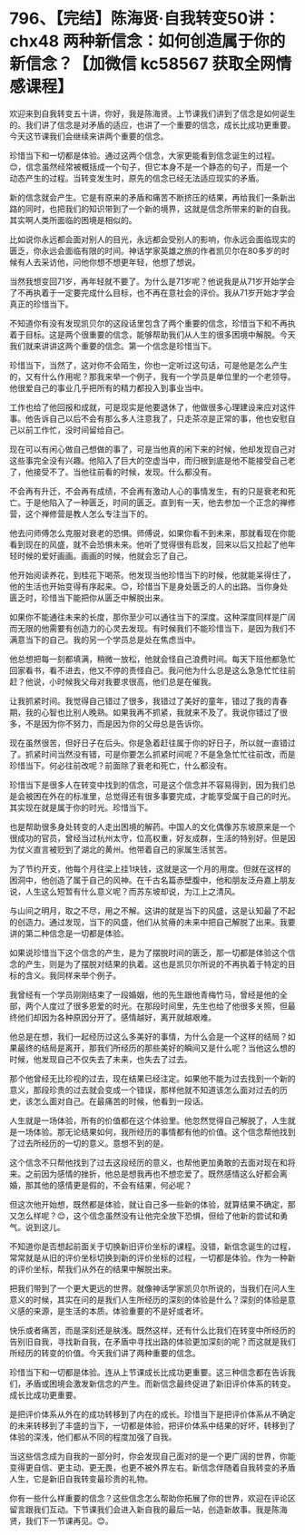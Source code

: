 # 796、【完结】陈海贤·自我转变50讲：chx48 两种新信念：如何创造属于你的新信念？【加微信 kc58567 获取全网情感课程】

欢迎来到自我转变五十讲，你好，我是陈海贤。上节课我们讲到了信念是如何诞生的。我们讲了信念是对矛盾的适应，也讲了一个重要的信念，成长比成功更重要。今天这节课我们会继续来讲两个重要的信念。

珍惜当下和一切都是体验。通过这两个信念，大家更能看到信念诞生的过程。😊，信念虽然经常被概括成一个句子，但它本身不是一个静态的句子，而是一个动态产生的过程。当转变发生时，原先的信念已经无法适应现实的矛盾。

新的信念就会产生。它是有原来的矛盾和痛苦不断挤压的结果，再给我们一条新出路的同时，也把我们的知识带到了一个新的境界，这就是信念所带来的新的自我。其实啊人类所面临的困境是相似的。

比如说你永远都会面对别人的目光，永远都会受别人的影响，你永远会面临现实的匮乏，你永远会面临有限的时间。神话学家英雄之旅的作者凯贝尔在80多岁的时候有人去采访他，问他你想不想更年轻，他想了想说。

当然我想变回71岁，再年轻就不要了。为什么是71岁呢？他说我是从71岁开始学会了不再执着于一定要完成什么目标，也不再在意社会的评价。我从71岁开始才学会真正的珍惜当下。

不知道你有没有发现凯贝尔的这段话里包含了两个重要的信念，珍惜当下和不再执着于目标。这是两个很重要的信念，能够帮助我们从人生的很多困境中解脱。今天我们就来讲讲这两个重要的信念。第一个信念是珍惜当下。

珍惜当下，当然了，这对你不会陌生，你也一定听过这句话，可是他是怎么产生的，又有什么作用呢？那我来举一个例子，我有一个学员是单位里的一个老领导。他很爱自己的事业几乎把所有的精力都投入到事业当中。

工作也给了他回报和成就，可是现实是他要退休了，他做很多心理建设来应对这件事。他告诉自己以后不会有那么多人注意我了，只走茶凉是正常的事，他也安慰自己以前工作忙，没时间留给自己。

现在可以有闲心做自己想做的事了，可是当他真的闲下来的时候，他却发现自己对这些事完全没有兴趣。他陷入了巨大的空虚当中，而归根到底是他不能接受自己老了，他接受不了。当他往前看的时候，发现。什么都没有。

不会再有升迁，不会再有成绩，不会再有激动人心的事情发生，有的只是衰老和死亡。于是他陷入了一种匮乏，时间的匮乏。直到有一天，他去参加一个正念的禅修营，这个禅修营是教人怎么专注当下的。

他去问师傅怎么克服对衰老的恐惧。师傅说，如果你看不到未来，那就看现在你能看到现在的风盛，就不会恐惧未来。他听了觉得很有启发，回来以后又捡起了他年轻时候的爱好画画。画画的时候，他就会忘了自己。

他开始阅读养花，到桂花下喝茶。他发现当他珍惜当下的时候，他就能呆得住了，他的生活也开始变得有序起来。😊，珍惜当下是身处匮乏的人的出路。当你身处匮乏时，珍惜当下能把你从匮乏中解脱出来。

如果你不能通往未来的长度，那你至少可以通往当下的深度。这种深度同样是广阔而无限的他需要有创造力的心灵去发现。有时候我们不能珍惜当下，是因为我们不满意当下的自己。我的另一个学员总是处在焦虑当中。

他总想把每一刻都填满，稍微一放松，他就会怪自己浪费时间。每天下班他都急忙回家看书，看不进去，他又不停的责怪自己。我问他为什么总是这么急急忙忙往前赶？他说，小时候我父母对我要求很高，他们总是在催我。

让我抓紧时间。我觉得自己错过了很多，我错过了美好的童年，错过了我的青春期，我的心智也比别人晚熟。如果我再不抓紧，我就来不及了。我说你错过了很多，不是因为你不努力，而是因为你的父母总是告诉你。

现在虽然很苦，但好日子在后头。你是急着赶往属于你的好日子，所以就一直错过了。抓紧时间当然没有错，可是你要怎么抓紧时间呢？不是急急忙忙往前改，而是珍惜当下。何必往前改呢？前面除了衰老和死亡，什么都没有。

珍惜当下是很多人在转变中找到的信念，可是这个信念并不容易得到，因为我们总是会被困在外在的标准里，总觉得还有很多事要完成，才能享受属于自己的时光。其实现在就是属于你的时光。珍惜当下。

也是帮助很多身处转变的人走出困境的解药。中国人的文化偶像苏东坡原来是一个很成功的官员，曾经当过杭州太守，位高权重，好友成群，生活的特别好。但是因为仗义直言被贬到了湖北的黄州。他带着自己的家属生活贫苦。

为了节约开支，他每个月往梁上挂1块钱，这就是这一个月的用度。但就在这样的困洞中，他创造了属于自己的风神。在千古名篇赤壁腹中，他和朋友泛舟嘉上朋友说，人生这么短暂有什么意义呢？而苏东坡却说，为江上之清风。

与山间之明月，取之不尽，用之不解。这讲的就是当下的风盛，这是认知最了不起的创造力。通过发现，当下的风盛，他们从贫瘠的未来中把自己解脱了出来。我要讲的第二种信念是一切都是体验。

如果说珍惜当下这个信念的产生，是为了摆脱时间的匮乏，那一切都是体验这个信念的产生，则是为了摆脱对结果的执着。这也是凯贝尔所说的不再执着于特定的目标的含义。我同样来举个例子。

我曾经有一个学员刚刚结束了一段婚姻，他的先生跟他青梅竹马，曾经是他的全部，两个人度过了很多恩爱的时光。在那段时间里，先生也给了他很多关照，但最终他们却因为各种原因分开了。感情越好，离开就越艰难。

他总是在想，我们一起经历过这么多美好的事情，为什么会是一个这样的结局？如果最终的结局是离开，那我们所经历的那些美好的瞬间又是什么呢？当他这么想的时候，他发现自己不仅失去了未来，也失去了过去。

那个他曾经无比珍视的过去，现在结果已经注定。如果他不能为过去找到一个新的意义，那段珍贵的过去就会变成一个错误，那样他就不知道该怎么面对过去的历史，该怎么面对自己。在最痛苦的时候，他看到一段话。

人生就是一场体验，所有的价值都在这个体验里。他忽然觉得自己解脱了，人生就是一场体验。那无论结果如何，我所经历的事情都有他的价值。这个信念帮他找到了过去所经历的一切的意义。意想不到的是。

这个信念不只帮他找到了过去这段经历的意义，也帮他更加勇敢的去面对现在和将来。之前因为感情的挫折，他总是想我再也不想恋爱了。既然感情这么好都会离婚，那其他的感情更是假的，不会有结果，何必呢？

但这次他开始想，既然都是体验，就让自己多一些新的体验，就算结果不确定，那又怎么样呢？😊，这个信念虽然没有让他完全放下恐惧，但给了他新的尝试和勇气。说到这儿。

不知道你是否想起前面关于切换新旧评价坐标的课程。没错，新信念诞生的过程，常常就是从旧的评价坐标切换到新的评价坐标的过程，一切都是体验。作为一种新的评价坐标，帮我们从外在的结果中解脱出来。

把我们带到了一个更大更远的世界。就像神话学家凯贝尔所说的，当我们在问人生意义的时候，其实在问的是我们人生所经历的深刻的体验是什么？深刻的体验是意义感的来源，是生活的本质。体验重要的不是好或者坏。

快乐或者痛苦，而是深刻还是肤浅。既然这样，还有什么比我们在转变中所经历的告别旧自我，寻找新自我，在矛盾中寻找出路的体验更加深刻的呢？而这就是我们所经历的转变的价值。今天我们讲了两种重要的信念。

珍惜当下和一切都是体验。连从上节课成长比成功更重要。这三种信念都在告诉我们，矛盾或困境会激发新信念的产生。而新信念最终促进了新旧评价体系的转变。成长比成功更重要。

是把评价体系从外在的成功转移到了内在的成长。珍惜当下是把评价体系从不确定的未来转移到了丰盛的当下，一切都是体验，把评价体系中结果的好坏，转移到了体验的深浅，他们都从不同的程度加强了自我。

当这些信念成为自我的一部分时，你会发现自己面对的是一个更广阔的世界，你能变得更自信、更主动、更无畏，也更不被外界左右。新信念伴随着自我转变的矛盾人生，它是新旧自我转变最珍贵的礼物。

你有一些什么样重要的信念？这些信念怎么帮助你拓展了你的世界，欢迎在评论区留言跟我们互动。下节课我们会进入新自我的最后一站，创造新故事。我是陈海贤，我们下一节课再见。😊。

